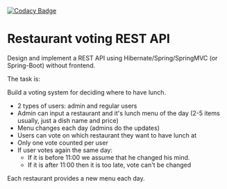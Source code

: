 [![Codacy Badge](https://app.codacy.com/project/badge/Grade/d2c4cbc9c3134500a17206f10c4a3ac2)](https://www.codacy.com/gh/ALagutin/restaurant-voting/dashboard?utm_source=github.com&amp;utm_medium=referral&amp;utm_content=ALagutin/restaurant-voting&amp;utm_campaign=Badge_Grade)
# Restaurant voting REST API

Design and implement a REST API using Hibernate/Spring/SpringMVC (or Spring-Boot) without frontend.

The task is:

Build a voting system for deciding where to have lunch.

* 2 types of users: admin and regular users
* Admin can input a restaurant and it's lunch menu of the day (2-5 items usually, just a dish name and price)
* Menu changes each day (admins do the updates)
* Users can vote on which restaurant they want to have lunch at
* Only one vote counted per user
* If user votes again the same day:
    - If it is before 11:00 we assume that he changed his mind.
    - If it is after 11:00 then it is too late, vote can't be changed

Each restaurant provides a new menu each day.